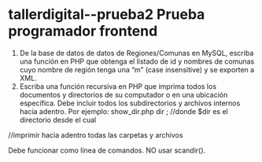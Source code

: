 # tallerdigital--prueba2 Prueba programador frontend

1. De la base de datos de datos de Regiones/Comunas en MySQL, escriba una
función en PHP que obtenga el listado de id y nombres de comunas cuyo
nombre de región tenga una “m” (case insensitive) y se exporten a XML.
2. Escriba una función recursiva en PHP que imprima todos los documentos y
directorios de su computador o en una ubicación específica. Debe incluir
todos los subdirectorios y archivos internos hacia adentro.
Por ejemplo:
show_dir.php dir ; //donde $dir es el directorio desde el cual

//imprimir hacia adentro todas las carpetas y archivos

Debe funcionar como línea de comandos. NO usar scandir().
